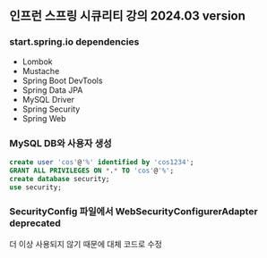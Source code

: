 ## 인프런 스프링 시큐리티 강의 2024.03 version

### start.spring.io dependencies

- Lombok
- Mustache
- Spring Boot DevTools
- Spring Data JPA
- MySQL Driver
- Spring Security
- Spring Web

### MySQL DB와 사용자 생성

```SQL
create user 'cos'@'%' identified by 'cos1234';
GRANT ALL PRIVILEGES ON *.* TO 'cos'@'%';
create database security;
use security;
```

### SecurityConfig 파일에서 WebSecurityConfigurerAdapter deprecated

더 이상 사용되지 않기 때문에 대체 코드로 수정
